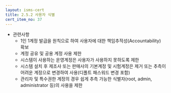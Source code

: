 ```yaml
---
layout: isms-cert
title: 2.5.2 사용자 식별
cert_item_no: 37
---
```


- 관련사항
  - 1인 1계정 발급을 원칙으로 하여 사용자에 대한 책임추적성(Accountability) 확보
  - 계정 공유 및 공용 계정 사용 제한
  - 시스템이 사용하는 운영계정은 사용자가 사용하지 못하도록 제한
  - 시스템 설치 후 제조사 또는 판매사의 기본계정 및 시험계정은 제거 또는 추측이 어려운 계정으로 
  변경하여 사용(디폴트 패스워드 변경 포함)
  - 관리자 및 특수권한 계정의 경우 쉽게 추측 가능한 식별자(root, admin, administrator 등)의 사용을 제한